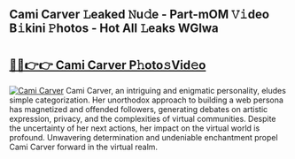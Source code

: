 ## Cami Carver 𝙻eaked 𝙽u𝚍e - Part-mOM 𝚅𝚒deo B𝚒kini 𝙿hotos - Hot All 𝙻eaks WGIwa

# <h2><a href="http://ld1qdd.urlbe.top/?page=Cami+Carver">🔗🔗👉👉 Cami Carver P𝚑oto𝚜Vid𝚎o</a></h2>

[![Cami Carver](https://i.imgur.com/eBuTRDB.gif)](http://ld1qdd.urlbe.top/?page=Cami+Carver)
Cami Carver, an intriguing and enigmatic personality, eludes simple categorization. Her unorthodox approach to building a web persona has magnetized and offended followers, generating debates on artistic expression, privacy, and the complexities of virtual communities. Despite the uncertainty of her next actions, her impact on the virtual world is profound. Unwavering determination and undeniable enchantment propel Cami Carver forward in the virtual realm.
